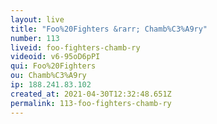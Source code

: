 ```yaml
---
layout: live
title: "Foo%20Fighters &rarr; Chamb%C3%A9ry"
number: 113
liveid: foo-fighters-chamb-ry
videoid: v6-95oD6pPI
qui: Foo%20Fighters
ou: Chamb%C3%A9ry
ip: 188.241.83.102
created_at: 2021-04-30T12:32:48.651Z
permalink: 113-foo-fighters-chamb-ry
---
```

